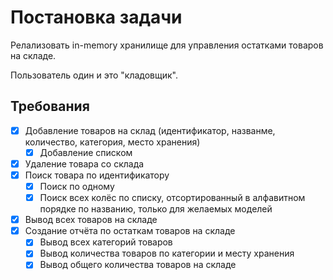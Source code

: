 # Постановка задачи

Релализовать in-memory хранилище для управления остатками товаров на складе.

Пользователь один и это "кладовщик".

## Требования

- [x] Добавление товаров на склад (идентификатор, названме, количество, категория, место хранения)
  - [x] Добавление списком
- [x] Удаление товара со склада
- [x] Поиск товара по идентификатору
  - [x] Поиск по одному
  - [X] Поиск всех колёс по списку, отсортированный в алфавитном порядке по названию, только для желаемых моделей
- [x] Вывод всех товаров на складе
- [x] Создание отчёта по остаткам товаров на складе
  - [x] Вывод всех категорий товаров
  - [x] Вывод количества товаров по категории и месту хранения
  - [x] Вывод общего количества товаров на складе